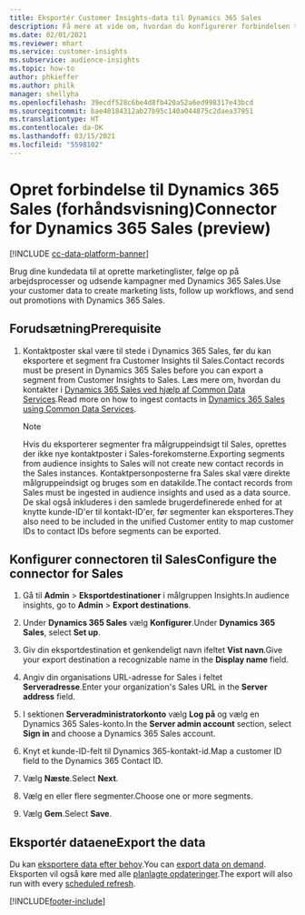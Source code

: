 ```yaml
---
title: Eksportér Customer Insights-data til Dynamics 365 Sales
description: Få mere at vide om, hvordan du konfigurerer forbindelsen til Dynamics 365 Sales.
ms.date: 02/01/2021
ms.reviewer: mhart
ms.service: customer-insights
ms.subservice: audience-insights
ms.topic: how-to
author: phkieffer
ms.author: philk
manager: shellyha
ms.openlocfilehash: 39ecdf528c6be4d8fb420a52a6ed998317e43bcd
ms.sourcegitcommit: bae40184312ab27b95c140a044875c2daea37951
ms.translationtype: HT
ms.contentlocale: da-DK
ms.lasthandoff: 03/15/2021
ms.locfileid: "5598102"
---
```

# <a name="connector-for-dynamics-365-sales-preview"></a><span data-ttu-id="07271-103">Opret forbindelse til Dynamics 365 Sales (forhåndsvisning)</span><span class="sxs-lookup"><span data-stu-id="07271-103">Connector for Dynamics 365 Sales (preview)</span></span>

[!INCLUDE [cc-data-platform-banner](../includes/cc-data-platform-banner.md)]

<span data-ttu-id="07271-104">Brug dine kundedata til at oprette marketinglister, følge op på arbejdsprocesser og udsende kampagner med Dynamics 365 Sales.</span><span class="sxs-lookup"><span data-stu-id="07271-104">Use your customer data to create marketing lists, follow up workflows, and send out promotions with Dynamics 365 Sales.</span></span>

## <a name="prerequisite"></a><span data-ttu-id="07271-105">Forudsætning</span><span class="sxs-lookup"><span data-stu-id="07271-105">Prerequisite</span></span>

1. <span data-ttu-id="07271-106">Kontaktposter skal være til stede i Dynamics 365 Sales, før du kan eksportere et segment fra Customer Insights til Sales.</span><span class="sxs-lookup"><span data-stu-id="07271-106">Contact records must be present in Dynamics 365 Sales before you can export a segment from Customer Insights to Sales.</span></span> <span data-ttu-id="07271-107">Læs mere om, hvordan du kontakter i [Dynamics 365 Sales ved hjælp af Common Data Services](connect-power-query.md).</span><span class="sxs-lookup"><span data-stu-id="07271-107">Read more on how to ingest contacts in [Dynamics 365 Sales using Common Data Services](connect-power-query.md).</span></span>

   > [!NOTE]
   > <span data-ttu-id="07271-108">Hvis du eksporterer segmenter fra målgruppeindsigt til Sales, oprettes der ikke nye kontaktposter i Sales-forekomsterne.</span><span class="sxs-lookup"><span data-stu-id="07271-108">Exporting segments from audience insights to Sales will not create new contact records in the Sales instances.</span></span> <span data-ttu-id="07271-109">Kontaktpersonposterne fra Sales skal være direkte målgruppeindsigt og bruges som en datakilde.</span><span class="sxs-lookup"><span data-stu-id="07271-109">The contact records from Sales must be ingested in audience insights and used as a data source.</span></span> <span data-ttu-id="07271-110">De skal også inkluderes i den samlede brugerdefinerede enhed for at knytte kunde-ID'er til kontakt-ID'er, før segmenter kan eksporteres.</span><span class="sxs-lookup"><span data-stu-id="07271-110">They also need to be included in the unified Customer entity to map customer IDs to contact IDs before segments can be exported.</span></span>

## <a name="configure-the-connector-for-sales"></a><span data-ttu-id="07271-111">Konfigurer connectoren til Sales</span><span class="sxs-lookup"><span data-stu-id="07271-111">Configure the connector for Sales</span></span>

1. <span data-ttu-id="07271-112">Gå til **Admin** > **Eksportdestinationer** i målgruppen Insights.</span><span class="sxs-lookup"><span data-stu-id="07271-112">In audience insights, go to **Admin** > **Export destinations**.</span></span>

1. <span data-ttu-id="07271-113">Under **Dynamics 365 Sales** vælg **Konfigurer**.</span><span class="sxs-lookup"><span data-stu-id="07271-113">Under **Dynamics 365 Sales**, select **Set up**.</span></span>

1. <span data-ttu-id="07271-114">Giv din eksportdestination et genkendeligt navn ifeltet **Vist navn**.</span><span class="sxs-lookup"><span data-stu-id="07271-114">Give your export destination a recognizable name in the **Display name** field.</span></span>

1. <span data-ttu-id="07271-115">Angiv din organisations URL-adresse for Sales i feltet **Serveradresse**.</span><span class="sxs-lookup"><span data-stu-id="07271-115">Enter your organization's Sales URL in the **Server address** field.</span></span>

1. <span data-ttu-id="07271-116">I sektionen **Serveradministratorkonto** vælg **Log på** og vælg en Dynamics 365 Sales-konto.</span><span class="sxs-lookup"><span data-stu-id="07271-116">In the **Server admin account** section, select **Sign in** and choose a Dynamics 365 Sales account.</span></span>

1. <span data-ttu-id="07271-117">Knyt et kunde-ID-felt til Dynamics 365-kontakt-id.</span><span class="sxs-lookup"><span data-stu-id="07271-117">Map a customer ID field to the Dynamics 365 Contact ID.</span></span>

1. <span data-ttu-id="07271-118">Vælg **Næste**.</span><span class="sxs-lookup"><span data-stu-id="07271-118">Select **Next**.</span></span>

1. <span data-ttu-id="07271-119">Vælg en eller flere segmenter.</span><span class="sxs-lookup"><span data-stu-id="07271-119">Choose one or more segments.</span></span>

1. <span data-ttu-id="07271-120">Vælg **Gem**.</span><span class="sxs-lookup"><span data-stu-id="07271-120">Select **Save**.</span></span>

## <a name="export-the-data"></a><span data-ttu-id="07271-121">Eksportér dataene</span><span class="sxs-lookup"><span data-stu-id="07271-121">Export the data</span></span>

<span data-ttu-id="07271-122">Du kan [eksportere data efter behov](export-destinations.md).</span><span class="sxs-lookup"><span data-stu-id="07271-122">You can [export data on demand](export-destinations.md).</span></span> <span data-ttu-id="07271-123">Eksporten vil også køre med alle [planlagte opdateringer](system.md#schedule-tab).</span><span class="sxs-lookup"><span data-stu-id="07271-123">The export will also run with every [scheduled refresh](system.md#schedule-tab).</span></span>


[!INCLUDE[footer-include](../includes/footer-banner.md)]
